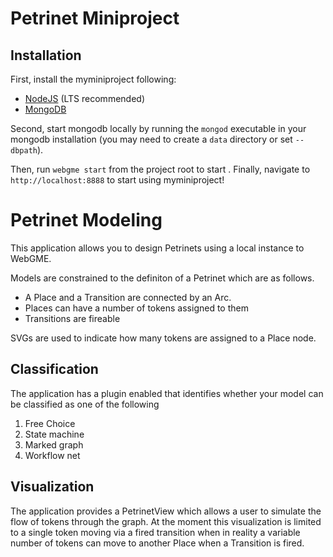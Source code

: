 # Petrinet Miniproject

## Installation
First, install the myminiproject following:
- [NodeJS](https://nodejs.org/en/) (LTS recommended)
- [MongoDB](https://www.mongodb.com/)

Second, start mongodb locally by running the `mongod` executable in your mongodb installation (you may need to create a `data` directory or set `--dbpath`).

Then, run `webgme start` from the project root to start . Finally, navigate to `http://localhost:8888` to start using myminiproject!


# Petrinet Modeling
This application allows you to design Petrinets using a local instance to WebGME. 

Models are constrained to the definiton of a Petrinet which are as follows.

- A Place and a Transition are connected by an Arc. 
- Places can have a number of tokens assigned to them
- Transitions are fireable

SVGs are used to indicate how many tokens are assigned to a Place node.

## Classification
The application has a plugin enabled that identifies whether your model can be classified as one of the following
1. Free Choice
2. State machine
3. Marked graph
4. Workflow net

## Visualization
The application provides a PetrinetView which allows a user to simulate the flow of tokens through the graph. At the moment
this visualization is limited to a single token moving via a fired transition when in reality a variable number of tokens
can move to another Place when a Transition is fired.
